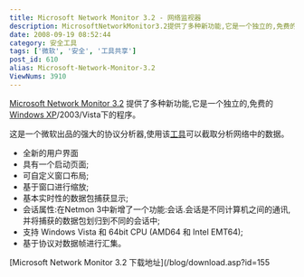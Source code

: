 ```yaml
---
title: Microsoft Network Monitor 3.2 - 网络监视器
description: MicrosoftNetworkMonitor3.2提供了多种新功能,它是一个独立的,免费的WindowsXP/2003/Vista下的程序。这是一个微软出品的强大的协议分析器,使用该工具可以截取分析网络中的数据。
date: 2008-09-19 08:52:44
category: 安全工具
tags: ['微软', '安全', '工具共享']
post_id: 610
alias: Microsoft-Network-Monitor-3.2
ViewNums: 3910
---
```


[Microsoft Network Monitor 3.2](/blog/microsoft-network-monitor-32) 提供了多种新功能,它是一个独立的,免费的[Windows XP](/blog/deepin-litexp-windows-xp-sp3-v62)/2003/Vista下的程序。

这是一个微软出品的强大的协议分析器,使用该[工具](/tags/%E5%B7%A5%E5%85%B7%E5%85%B1%E4%BA%AB)可以截取分析网络中的数据。

* 全新的用户界面
* 具有一个启动页面;
* 可自定义窗口布局;
* 基于窗口进行缩放;
* 基本实时性的数据包捕获显示;
* 会话属性:在Netmon 3中新增了一个功能:会话.会话是不同计算机之间的通讯,并将捕获的数据包划归到不同的会话中;
* 支持 Windows Vista 和 64bit CPU (AMD64 和 Intel EMT64);
* 基于协议对数据帧进行汇集。

[Microsoft Network Monitor 3.2 下载地址](/blog/download.asp?id=155

